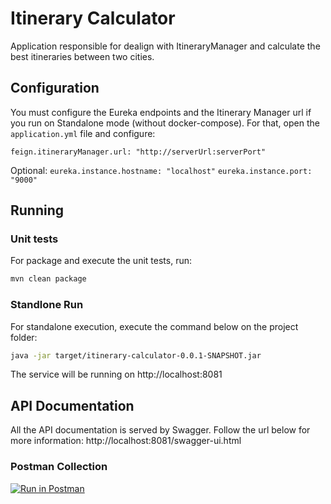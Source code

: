 # Itinerary Calculator
Application responsible for dealign with ItineraryManager and calculate the best itineraries between two cities.

## Configuration
You must configure the Eureka endpoints and the Itinerary Manager url if you run on Standalone mode (without docker-compose). For that, open the `application.yml` file and configure:

`feign.itineraryManager.url: "http://serverUrl:serverPort"`

Optional:
`eureka.instance.hostname: "localhost"`
`eureka.instance.port: "9000"`

## Running

### Unit tests
For package and execute the unit tests, run:
```sh
mvn clean package
```

### Standlone Run
For standalone execution, execute the command below on the project folder:

```sh
java -jar target/itinerary-calculator-0.0.1-SNAPSHOT.jar
```

The service will be running on http://localhost:8081

## API Documentation
All the API documentation is served by Swagger. Follow the url below for more information:
http://localhost:8081/swagger-ui.html

### Postman Collection
[![Run in Postman](https://run.pstmn.io/button.svg)](https://app.getpostman.com/run-collection/41e60256e5e04115f730)
